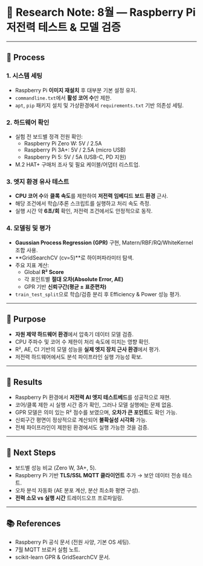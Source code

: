 # 📑 Research Note: 8월 — Raspberry Pi 저전력 테스트 & 모델 검증

---

## 🔹 Process

### 1. 시스템 세팅
- Raspberry Pi **이미지 재설치** 후 대부분 기본 설정 유지.  
- `commandline.txt`에서 **활성 코어 수**만 제한.  
- `apt`, `pip` 패키지 설치 및 가상환경에서 `requirements.txt` 기반 의존성 세팅.  

### 2. 하드웨어 확인
- 실험 전 보드별 정격 전원 확인:  
  - Raspberry Pi Zero W: 5V / 2.5A  
  - Raspberry Pi 3A+: 5V / 2.5A (micro USB)  
  - Raspberry Pi 5: 5V / 5A (USB-C, PD 지원)  
- M.2 HAT+ 구매처 조사 및 필요 케이블/어댑터 리스트업.  

### 3. 엣지 환경 유사 테스트
- **CPU 코어 수**와 **클록 속도**를 제한하여 **저전력 임베디드 보드 환경** 근사.  
- 해당 조건에서 학습/추론 스크립트를 실행하고 처리 속도 측정.  
- 실행 시간 약 **6초/회** 확인, 저전력 조건에서도 안정적으로 동작.  

### 4. 모델링 및 평가
- **Gaussian Process Regression (GPR)** 구현, Matern/RBF/RQ/WhiteKernel 조합 사용.  
- **GridSearchCV (cv=5)**로 하이퍼파라미터 탐색.  
- 주요 지표 계산:  
  - Global **R² Score**  
  - 각 포인트별 **절대 오차(Absolute Error, AE)**  
  - GPR 기반 **신뢰구간(평균 ± 표준편차)**  
- `train_test_split`으로 학습/검증 분리 후 Efficiency & Power 성능 평가.  

---

## 🔹 Purpose
- **자원 제약 하드웨어 환경**에서 압축기 데이터 모델 검증.  
- CPU 주파수 및 코어 수 제한이 처리 속도에 미치는 영향 확인.  
- R², AE, CI 기반의 모델 성능을 **실제 엣지 장치 근사 환경**에서 평가.  
- 저전력 하드웨어에서도 분석 파이프라인 실행 가능성 확보.  

---

## 🔹 Results
- Raspberry Pi 환경에서 **저전력 AI 엣지 테스트베드**를 성공적으로 재현.  
- 코어/클록 제한 시 실행 시간 증가 확인, 그러나 모델 실행에는 문제 없음.  
- GPR 모델은 의미 있는 R² 점수를 보였으며, **오차가 큰 포인트**도 확인 가능.  
- 신뢰구간 평면이 정상적으로 계산되어 **불확실성 시각화** 가능.  
- 전체 파이프라인이 제한된 환경에서도 실행 가능한 것을 검증.  

---

## 🔹 Next Steps
- 보드별 성능 비교 (Zero W, 3A+, 5).  
- Raspberry Pi 기반 **TLS/SSL MQTT 클라이언트** 추가 → 보안 데이터 전송 테스트.  
- 오차 분석 자동화 (AE 분포 계산, 분산 최소화 평면 구성).  
- **전력 소모 vs 실행 시간** 트레이드오프 프로파일링.  

---

## 📚 References
- Raspberry Pi 공식 문서 (전원 사양, 기본 OS 세팅).  
- 7월 MQTT 브로커 실험 노트.  
- scikit-learn GPR & GridSearchCV 문서.  
